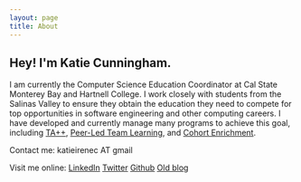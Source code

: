 ```yaml
---
layout: page
title: About
---
```


## Hey! I'm Katie Cunningham.

I am currently the Computer Science Education Coordinator at Cal State Monterey Bay and Hartnell College. I work closely with students from the Salinas Valley to ensure they obtain the education they need to compete for top opportunities in software engineering and other computing careers. I have developed and currently manage many programs to achieve this goal, including [TA++](https://sites.google.com/a/csumb.edu/taplusplus/), [Peer-Led Team Learning](https://sites.google.com/a/csumb.edu/cs-pltl/what-is-pltl), and [Cohort Enrichment](https://sites.google.com/a/csumb.edu/fys-cs/).

Contact me:
katieirenec AT gmail

Visit me online:
[LinkedIn](https://www.linkedin.com/in/katieirenec)
[Twitter](https://twitter.com/katieirenec)
[Github](https://github.com/katieirenec)
[Old blog](http://katieirenec.blogspot.com/)
